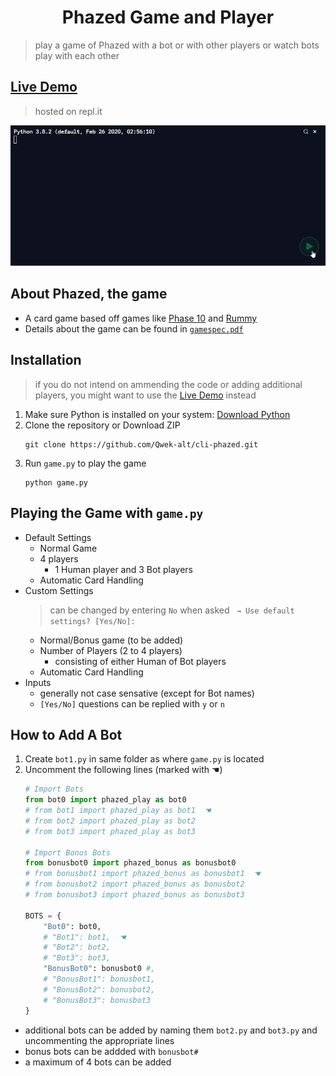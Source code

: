 <h1 align="center"> Phazed Game and Player </h1>

> play a game of Phazed with a bot or with other players or watch bots play with each other

## [Live Demo](https://replit.com/@unixc/cli-phazed?embed=1&output=1#.replit)
> hosted on repl.it

![](demo.gif)


## About Phazed, the game
* A card game based off games like [Phase 10](https://en.wikipedia.org/wiki/Phase_10) and [Rummy](https://en.wikipedia.org/wiki/Rummy)
* Details about the game can be found in [`gamespec.pdf`](gamespec.pdf)

## Installation
> if you do not intend on ammending the code or adding additional players, you might want to use the [Live Demo](#live-demo) instead

1. Make sure Python is installed on your system: [Download Python]( https://www.python.org/downloads/)
2. Clone the repository or Download ZIP
    ```shell
    git clone https://github.com/Qwek-alt/cli-phazed.git
    ```
3. Run `game.py` to play the game
    ```shell
    python game.py
    ```

## Playing the Game with `game.py`
* Default Settings
  * Normal Game
  * 4 players
    * 1 Human player and 3 Bot players
  * Automatic Card Handling
* Custom Settings
  > can be changed by entering `No` when asked ` → Use default settings? [Yes/No]:`
  * Normal/Bonus game (to be added)
  * Number of Players (2 to 4 players)
    * consisting of either Human of Bot players
  * Automatic Card Handling
* Inputs
  * generally not case sensative (except for Bot names)
  * `[Yes/No]` questions can be replied with `y` or `n`

## How to Add A Bot
1. Create `bot1.py` in same folder as where `game.py` is located
2. Uncomment the following lines (marked with ☚)
    ```python
    # Import Bots
    from bot0 import phazed_play as bot0
    # from bot1 import phazed_play as bot1  ☚
    # from bot2 import phazed_play as bot2
    # from bot3 import phazed_play as bot3

    # Import Bonus Bots
    from bonusbot0 import phazed_bonus as bonusbot0
    # from bonusbot1 import phazed_bonus as bonusbot1  ☚
    # from bonusbot2 import phazed_bonus as bonusbot2
    # from bonusbot3 import phazed_bonus as bonusbot3

    BOTS = {
        "Bot0": bot0,
        # "Bot1": bot1,  ☚
        # "Bot2": bot2,
        # "Bot3": bot3,
        "BonusBot0": bonusbot0 #,
        # "BonusBot1": bonusbot1,
        # "BonusBot2": bonusbot2,
        # "BonusBot3": bonusbot3
    }
    ```
* additional bots can be added by naming them `bot2.py` and `bot3.py` and uncommenting the appropriate lines
* bonus bots can be addded with `bonusbot#`
* a maximum of 4 bots can be added
